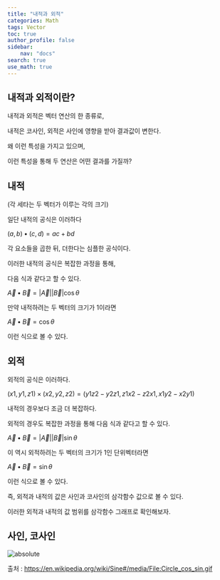 ```yaml
---
title: "내적과 외적"
categories: Math
tags: Vector
toc: true
author_profile: false
sidebar:
    nav: "docs"
search: true
use_math: true
---
```


## 내적과 외적이란?

내적과 외적은 벡터 연산의 한 종류로,

내적은 코사인, 외적은 사인에 영향을 받아 결과값이 변한다.

왜 이런 특성을 가지고 있으며, 

이런 특성을 통해 두 연산은 어떤 결과를 가질까?

## 내적

(각 세타는 두 벡터가 이루는 각의 크기)

일단 내적의 공식은 이러하다

$(a, b) • (c, d) = ac + bd$

각 요소들을 곱한 뒤, 더한다는 심플한 공식이다.

이러한 내적의 공식은 복잡한 과정을 통해,

다음 식과 같다고 할 수 있다.

$\overrightarrow{A} • \overrightarrow{B} = \left\vert \overrightarrow{A} \right\vert\left\vert \overrightarrow{B} \right\vert\cos\theta$

만약 내적하려는 두 벡터의 크기가 1이라면

$\overrightarrow{A} • \overrightarrow{B} = \cos\theta$

이런 식으로 볼 수 있다.

## 외적

외적의 공식은 이러하다.

$(x1, y1, z1) \times (x2, y2, z2) = (y1z2 - y2z1, z1x2 - z2x1, x1y2 - x2y1)$

내적의 경우보다 조금 더 복잡하다.

외적의 경우도 복잡한 과정을 통해 다음 식과 같다고 할 수 있다.

$\overrightarrow{A} • \overrightarrow{B} = \left\vert \overrightarrow{A} \right\vert\left\vert \overrightarrow{B} \right\vert\sin\theta$

이 역시 외적하려는 두 벡터의 크기가 1인 단위벡터라면

$\overrightarrow{A} • \overrightarrow{B} = \sin\theta$

이런 식으로 볼 수 있다.

즉, 외적과 내적의 값은 사인과 코사인의 삼각함수 값으로 볼 수 있다.

이러한 외적과 내적의 값 범위를 삼각함수 그래프로 확인해보자.

## 사인, 코사인

<img data-action="zoom" src='{{ "/assets/images/Circle_cos_sin.gif" | relative_url }}' alt='absolute'>

출처 : https://en.wikipedia.org/wiki/Sine#/media/File:Circle_cos_sin.gif
